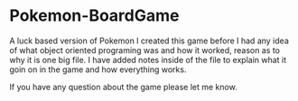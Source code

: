 # Pokemon-BoardGame
A luck based version of Pokemon
I created this game before I had any idea of what object oriented programing was and how it worked, reason as to why it is one big file.
I have added notes inside of the file to explain what it goin on in the game and how everything works. 

If you have any question about the game please let me know.
